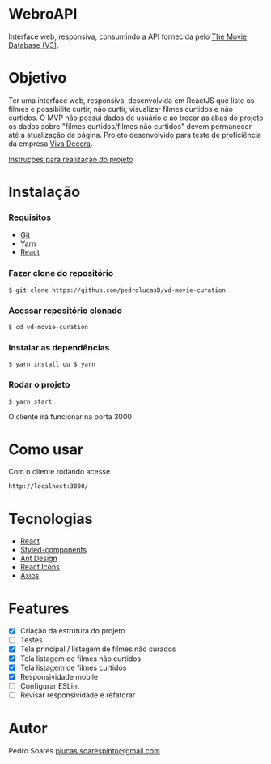# WebroAPI

Interface web, responsiva, consumindo a API fornecida pelo [The Movie Database (V3)](https://www.themoviedb.org).


# Objetivo

Ter uma interface web, responsiva, desenvolvida em ReactJS que liste os filmes e possibilite curtir, não curtir, visualizar filmes curtidos e não curtidos. O MVP não possui dados de usuário e ao trocar as abas do projeto os dados sobre "filmes curtidos/filmes não curtidos" devem permanecer até a atualização da página.
Projeto desenvolvido para teste de proficiência da empresa [Viva Decora](https://www.vivadecora.com.br/).

[Instruções para realização do projeto](https://github.com/vivadecora/projeto-front-end-vivadecora-nao-fazer-fork)

# Instalação
### Requisitos
- [Git](https://git-scm.com/book/en/v2/Getting-Started-Installing-Git)
- [Yarn](https://yarnpkg.com/getting-started)
- [React](https://pt-br.reactjs.org/)

### Fazer clone do repositório
```
$ git clone https://github.com/pedrolucasD/vd-movie-curation
```
### Acessar repositório clonado
```
$ cd vd-movie-curation
```
### Instalar as dependências
```
$ yarn install ou $ yarn
```

### Rodar o projeto
```
$ yarn start
```
O cliente irá funcionar na porta 3000

# Como usar
Com o cliente rodando acesse
```
http://localhost:3000/
```

# Tecnologias
- [React](https://pt-br.reactjs.org/)
- [Styled-components](https://styled-components.com/)
- [Ant Design](https://ant.design/)
- [React Icons](https://react-icons.github.io/react-icons/)
- [Axios](https://www.npmjs.com/package/axios)

# Features
- [x] Criação da estrutura do projeto
- [ ] Testes
- [x] Tela principal / listagem de filmes não curados
- [x] Tela listagem de filmes não curtidos
- [x] Tela listagem de filmes curtidos
- [x] Responsividade mobile
- [ ] Configurar ESLint
- [ ] Revisar responsividade e refatorar

# Autor
Pedro Soares
plucas.soarespinto@gmail.com